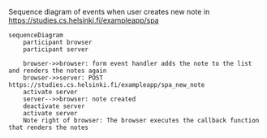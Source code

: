 Sequence diagram of events when user creates new note in https://studies.cs.helsinki.fi/exampleapp/spa
```mermaid
sequenceDiagram
    participant browser
    participant server

    browser->>browser: form event handler adds the note to the list and renders the notes again
    browser->>server: POST https://studies.cs.helsinki.fi/exampleapp/spa_new_note
    activate server
    server-->>browser: note created 
    deactivate server
    activate server 
    Note right of browser: The browser executes the callback function that renders the notes 
```